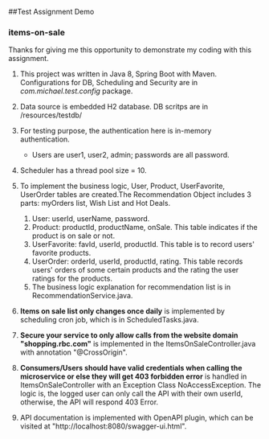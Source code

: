 ##Test Assignment Demo 
### items-on-sale

Thanks for giving me this opportunity to demonstrate my coding with this assignment.

1. This project was written in Java 8, Spring Boot with Maven. Configurations for DB, Scheduling and Security are in *com.michael.test.config* package.

2. Data source is embedded H2 database. DB scritps are in /resources/testdb/

3. For testing purpose, the authentication here is in-memory authentication.
   * Users are user1, user2, admin; passwords are all password.

4. Scheduler has a thread pool size = 10.

5. To implement the business logic, User, Product, UserFavorite, UserOrder tables are created.The Recommendation Object includes 3 parts: myOrders list, Wish List and Hot Deals.
   1. User: userId, userName, password.
   2. Product: productId, productName, onSale. This table indicates if the product is on sale or not.
   3. UserFavorite: favId, userId, productId. This table is to record users' favorite products. 
   4. UserOrder: orderId, userId, productId, rating. This table records users' orders of some certain products and the rating the user ratings for the products. 
   5. The business logic explanation for recommendation list is in RecommendationService.java.

6. **Items on sale list only changes once daily** is implemented by scheduling cron job, which is in ScheduledTasks.java.

7. **Secure your service to only allow calls from the website domain "shopping.rbc.com"** is implemented in the ItemsOnSaleController.java with annotation "@CrossOrigin".

8. **Consumers/Users should have valid credentials when calling the microservice or else they will get 403 forbidden error** is handled in ItemsOnSaleController with an Exception Class NoAccessException. The logic is, the logged user can only call the API with their own userId, otherwise, the API will respond 403 Error.

9. API documentation is implemented with OpenAPI plugin, which can be visited at "http://localhost:8080/swagger-ui.html".